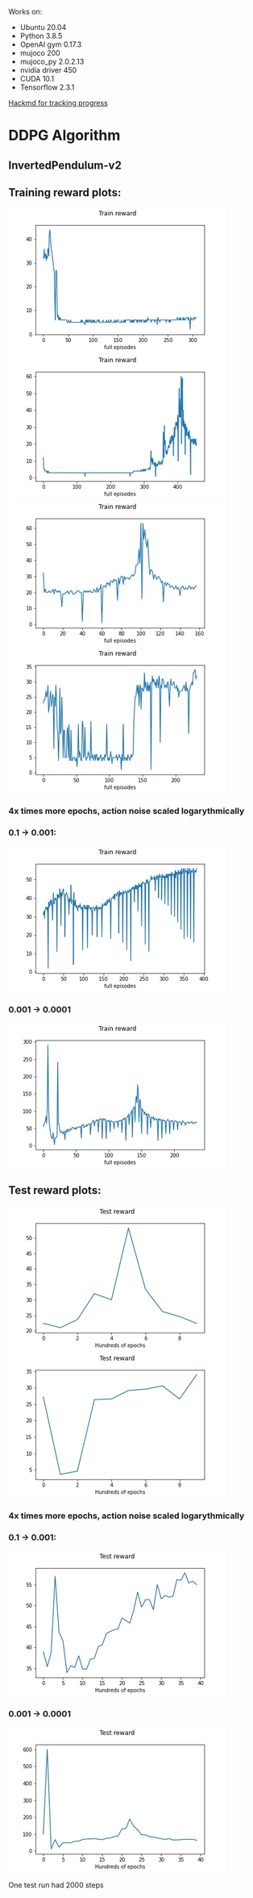 Works on:
- Ubuntu 20.04
- Python 3.8.5
- OpenAI gym 0.17.3
- mujoco 200
- mujoco_py 2.0.2.13
- nvidia driver 450
- CUDA 10.1
- Tensorflow 2.3.1

[Hackmd for tracking progress](https://hackmd.io/NUtcNODST3SHuBCEYfpFUg?view)

# DDPG Algorithm
## InvertedPendulum-v2
## Training reward plots:

![](imgs/train_reward1.jpg)
![](imgs/train_reward2.jpg)
![](imgs/train_reward3.jpg)
![](imgs/train_reward4.jpg)


### 4x times more epochs, action noise scaled logarythmically
### 0.1 -> 0.001:
![](imgs/train_reward_lognoise_1.jpg)

### 0.001 -> 0.0001
![](imgs/train_reward_lognoise_2.jpg)

## Test reward plots:

![](imgs/test_reward1.jpg)
![](imgs/test_reward2.jpg)

### 4x times more epochs, action noise scaled logarythmically
### 0.1 -> 0.001:
![](imgs/test_reward_lognoise_1.jpg)

### 0.001 -> 0.0001
![](imgs/test_reward_lognoise_2.jpg)

One test run had 2000 steps

